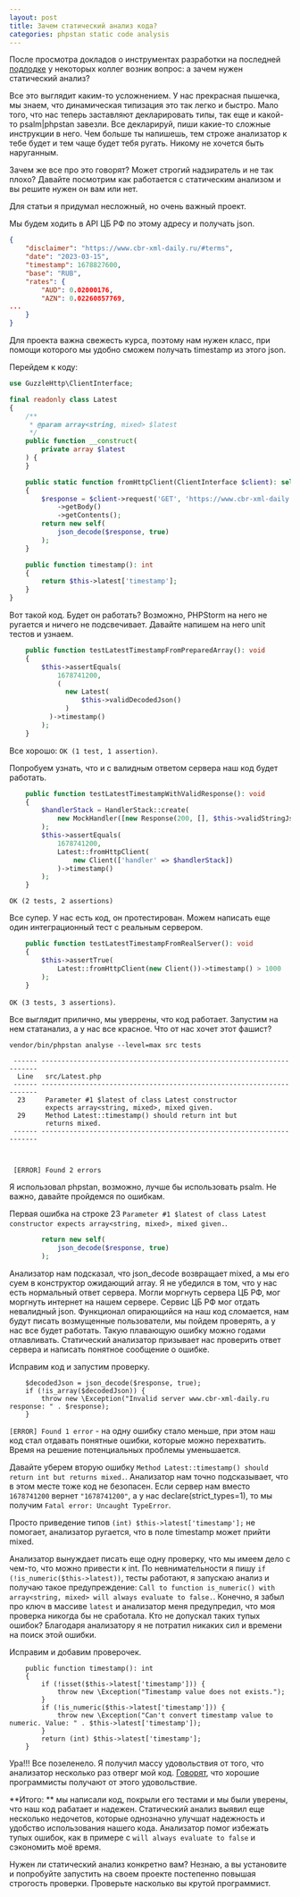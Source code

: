 ```yaml
---
layout: post
title: Зачем статический анализ кода?
categories: phpstan static code analysis
---
```


После просмотра докладов о инструментах разработки на последней [подлодке](https://podlodka.io/phpcrew)
у некоторых коллег возник вопрос: а зачем нужен статический анализ?

Все это выглядит каким-то усложнением. У нас прекрасная пышечка, мы знаем, что динамическая типизация это так легко и быстро.
Мало того, что нас теперь заставляют декларировать типы, так еще и какой-то psalm|phpstan завезли. Все декларируй, пиши какие-то сложные инструкции в него. 
Чем больше ты напишешь, тем строже анализатор к тебе будет и тем чаще будет тебя ругать. Никому не хочется быть наруганным. 

Зачем же все про это говорят? Может строгий надзиратель и не так плохо? Давайте посмотрим как работается с статическим анализом и вы решите нужен он вам или нет. 

Для статьи я придумал несложный, но очень важный проект. 

Мы будем ходить в API ЦБ РФ по этому адресу и получать json. 

```json
{
    "disclaimer": "https://www.cbr-xml-daily.ru/#terms",
    "date": "2023-03-15",
    "timestamp": 1678827600,
    "base": "RUB",
    "rates": {
        "AUD": 0.02000176,
        "AZN": 0.02260857769,
...
    }
}
```

Для проекта важна свежесть курса, поэтому нам нужен класс, при помощи которого мы удобно сможем получать timestamp из этого json.

Перейдем к коду: 

```php
use GuzzleHttp\ClientInterface;

final readonly class Latest
{
    /**
     * @param array<string, mixed> $latest
     */
    public function __construct(
        private array $latest
    ) {
    }

    public static function fromHttpClient(ClientInterface $client): self
    {
        $response = $client->request('GET', 'https://www.cbr-xml-daily.ru/latest.js')
            ->getBody()
            ->getContents();
        return new self(
            json_decode($response, true)
        );
    }

    public function timestamp(): int
    {
        return $this->latest['timestamp'];
    }
}
```

Вот такой код. Будет он работать? Возможно, PHPStorm на него не ругается и ничего не подсвечивает. Давайте напишем на него unit тестов и узнаем. 

```php
    public function testLatestTimestampFromPreparedArray(): void
    {
        $this->assertEquals(
            1678741200,
            (
              new Latest(
                  $this->validDecodedJson()
              )
          )->timestamp()
        );
    }
``` 

Все хорошо: `OK (1 test, 1 assertion)`.

Попробуем узнать, что и с валидным ответом сервера наш код будет работать. 

```php
    public function testLatestTimestampWithValidResponse(): void
    {
        $handlerStack = HandlerStack::create(
            new MockHandler([new Response(200, [], $this->validStringJson())])
        );
        $this->assertEquals(
            1678741200,
            Latest::fromHttpClient(
            	new Client(['handler' => $handlerStack])
            )->timestamp()
        );
    }

```

`OK (2 tests, 2 assertions)` 

Все супер. У нас есть код, он протестирован. Можем написать еще один интеграционный тест с реальным сервером.

```php
    public function testLatestTimestampFromRealServer(): void
    {
        $this->assertTrue(
            Latest::fromHttpClient(new Client())->timestamp() > 1000
        );
    }
```

`OK (3 tests, 3 assertions)`. 

Все выглядит прилично, мы уверрены, что код работает. Запустим на нем статанализ, а у нас все красное. Что от нас хочет этот фашист? 

```
vendor/bin/phpstan analyse --level=max src tests

 ------ --------------------------------------------------------------------- 
  Line   src/Latest.php                                                       
 ------ --------------------------------------------------------------------- 
  23     Parameter #1 $latest of class Latest constructor  
         expects array<string, mixed>, mixed given.                           
  29     Method Latest::timestamp() should return int but  
         returns mixed.                                                       
 ------ --------------------------------------------------------------------- 


                                                                                
 [ERROR] Found 2 errors 

```

Я использовал phpstan, возможно, лучше бы использовать psalm. Не важно, давайте пройдемся по ошибкам. 

Первая ошибка на строке 23 `Parameter #1 $latest of class Latest constructor expects array<string, mixed>, mixed given.`.

```php
        return new self(
            json_decode($response, true)
        );

```

Анализатор нам подсказал, что json_decode возвращает mixed, а мы его суем в конструктор ожидающий array. 
Я не убедился в том, что у нас есть нормальный ответ сервера. 
Могли моргнуть сервера ЦБ РФ, мог моргнуть интернет на нашем сервере. Сервис ЦБ РФ мог отдать невалидный json.
Функционал опирающийся на наш код сломается, нам будут писать возмущенные пользователи, мы пойдем проверять, а у нас все будет работать. 
Такую плавающую ошибку можно годами отлавливать. Статический анализатор призывает нас проверить ответ сервера и написать понятное сообщение о ошибке. 

Исправим код и запустим проверку. 

```
    $decodedJson = json_decode($response, true);
    if (!is_array($decodedJson)) {
        throw new \Exception("Invalid server www.cbr-xml-daily.ru response: " . $response);
    }
```

`[ERROR] Found 1 error` - на одну ошибку стало меньше, при этом наш код стал отдавать понятные ошибки, которые можно перехватить. 
Время на решение потенциальных проблемы уменьшается. 

Давайте уберем вторую ошибку `Method Latest::timestamp() should return int but returns mixed.`. Анализатор нам точно подсказывает, что в этом месте тоже код не безопасен. Если сервер нам вместо `1678741200` вернет `"1678741200"`, а у нас declare(strict_types=1), то мы получим  `Fatal error: Uncaught TypeError`. 

Просто приведение типов `(int) $this->latest['timestamp'];` не помогает, анализатор ругается, что в поле timestamp может прийти mixed. 


Анализатор вынуждает писать еще одну проверку, что мы имеем дело с чем-то, что можно привести к int.
По невнимательности я пишу `if (!is_numeric($this->latest))`, тесты работают, я запускаю анализ и получаю такое предупреждение:
`Call to function is_numeric() with array<string, mixed> will always evaluate to false.`. Конечно, я забыл про ключ в массиве `latest` и анализатор меня предупредил, что моя проверка никогда бы не сработала. Кто не допускал таких тупых ошибок? Благодаря анализатору я не потратил никаких сил и времени на поиск этой ошибки. 

Исправим и добавим проверочек.

```
    public function timestamp(): int
    {
        if (!isset($this->latest['timestamp'])) {
            throw new \Exception("Timestamp value does not exists.");
        }
        if (!is_numeric($this->latest['timestamp'])) {
            throw new \Exception("Can't convert timestamp value to numeric. Value: " . $this->latest['timestamp']);
        }
        return (int) $this->latest['timestamp'];
    }
```

Ура!!! Все позеленело. Я получил массу удовольствия от того, что анализатор несколько раз отверг мой код. [Говорят](https://www.youtube.com/watch?v=7rtQ4yQVAK0), что хорошие программисты получают от этого удовольствие. 


**Итого: ** мы написали код, покрыли его тестами и мы были уверены, что наш код рабатает и надежен.
Статический анализ выявил еще несколько недочетов, которые однозначно улучшат надежность и удобство использования нашего кода. 
Анализатор помог избежать тупых ошибок, как в примере с `will always evaluate to false` и сэкономить моё время. 

Нужен ли статический анализ конкретно вам? Незнаю, а вы установите и попробуйте запустить на своем проекте постепенно повышая строгость проверки. 
Проверьте насколько вы крутой программист.